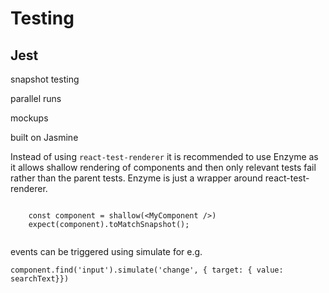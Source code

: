# Testing

## Jest

snapshot testing

parallel runs

mockups

built on Jasmine

Instead of using `react-test-renderer` it is recommended to use Enzyme as it allows shallow rendering of components and then only relevant tests fail rather than the parent tests. Enzyme is just a wrapper around react-test-renderer.

```import {shallow} from enzyme;

    const component = shallow(<MyComponent />)
    expect(component).toMatchSnapshot();
    
```

events can be triggered using simulate for e.g. 

```
component.find('input').simulate('change', { target: { value: searchText}})
```